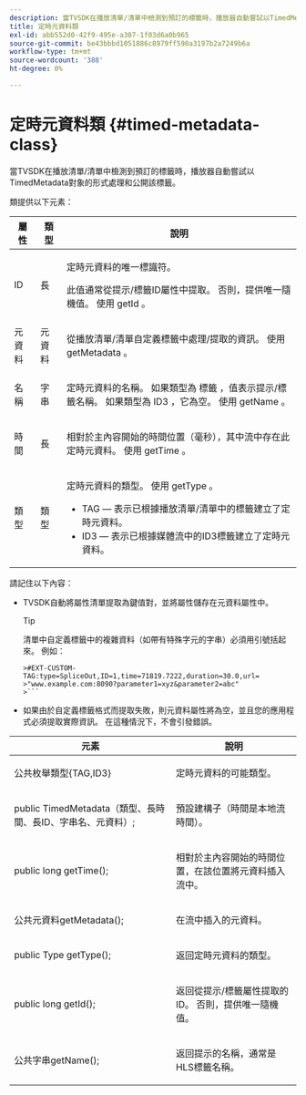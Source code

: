 ```yaml
---
description: 當TVSDK在播放清單/清單中檢測到預訂的標籤時，播放器自動嘗試以TimedMetadata對象的形式處理和公開該標籤。
title: 定時元資料類
exl-id: abb552d0-42f9-495e-a307-1f03d6a0b965
source-git-commit: be43bbbd1051886c8979ff590a3197b2a7249b6a
workflow-type: tm+mt
source-wordcount: '388'
ht-degree: 0%

---
```


# 定時元資料類 {#timed-metadata-class}

當TVSDK在播放清單/清單中檢測到預訂的標籤時，播放器自動嘗試以TimedMetadata對象的形式處理和公開該標籤。

類提供以下元素：

<table id="table_FFC56AC5B1E04DA99C9309C0223ABA90"> 
 <thead> 
  <tr> 
   <th colname="col1" class="entry"><b> 屬性 </b></th> 
   <th colname="col02" class="entry"> <b> 類型 </b></th> 
   <th colname="col2" class="entry"> <b> 說明 </b> </th> 
  </tr> 
 </thead>
 <tbody> 
  <tr> 
   <td colname="col1"> <span class="codeph"> ID </span> </td> 
   <td colname="col02"> 長 </td> 
   <td colname="col2"> <p>定時元資料的唯一標識符。 </p> <p>此值通常從提示/標籤ID屬性中提取。 否則，提供唯一隨機值。 使用 <span class="codeph"> getId </span>。 </p> </td> 
  </tr> 
  <tr> 
   <td colname="col1"> <span class="codeph"> 元資料 </span> </td> 
   <td colname="col02"> 元資料 </td> 
   <td colname="col2"> <p>從播放清單/清單自定義標籤中處理/提取的資訊。 使用 <span class="codeph"> getMetadata </span>。 </p> </td> 
  </tr> 
  <tr> 
   <td colname="col1"> <span class="codeph"> 名稱 </span> </td> 
   <td colname="col02"> 字串 </td> 
   <td colname="col2"> <p>定時元資料的名稱。 如果類型為 <span class="codeph"> 標籤 </span>，值表示提示/標籤名稱。 如果類型為 <span class="codeph"> ID3 </span>，它為空。 使用 <span class="codeph"> getName </span>。 </p> </td> 
  </tr> 
  <tr> 
   <td colname="col1"> <span class="codeph"> 時間 </span> </td> 
   <td colname="col02"> 長 </td> 
   <td colname="col2"> <p>相對於主內容開始的時間位置（毫秒），其中流中存在此定時元資料。 使用 <span class="codeph"> getTime </span>。 </p> </td> 
  </tr> 
  <tr> 
   <td colname="col1"> <span class="codeph"> 類型 </span> </td> 
   <td colname="col02"> 類型 </td> 
   <td colname="col2"> <p>定時元資料的類型。 使用 <span class="codeph"> getType </span>。 
     <ul id="ul_70FBFB33E9F846D8B38592560CCE9560"> 
      <li id="li_739D30561BFB4D9B97DF212E4880BA2C">TAG — 表示已根據播放清單/清單中的標籤建立了定時元資料。 </li> 
      <li id="li_E785E1DEF1CC4D9DBE7764E5D05EFAFC">ID3 — 表示已根據媒體流中的ID3標籤建立了定時元資料。 </li> 
     </ul> </p> </td> 
  </tr> 
 </tbody> 
</table>

<!--<a id="section_737CC47997F74F80A3C5C6171ADE120E"></a>-->

請記住以下內容：

* TVSDK自動將屬性清單提取為鍵值對，並將屬性儲存在元資料屬性中。

   >[!TIP]
   >
   >清單中自定義標籤中的複雜資料（如帶有特殊字元的字串）必須用引號括起來。 例如：
   >
   >
   ```
   >#EXT-CUSTOM-TAG:type=SpliceOut,ID=1,time=71819.7222,duration=30.0,url= 
   >"www.example.com:8090?parameter1=xyz&parameter2=abc"
   >```

* 如果由於自定義標籤格式而提取失敗，則元資料屬性將為空，並且您的應用程式必須提取實際資訊。 在這種情況下，不會引發錯誤。

<table id="table_1BAE98BF23F641A3A5709EBE37B327F6"> 
 <thead> 
  <tr> 
   <th colname="col1" class="entry"> <b>元素 </b></th> 
   <th colname="col2" class="entry"> <b>說明</b></th> 
  </tr> 
 </thead>
 <tbody> 
  <tr> 
   <td colname="col1"> <span class="codeph"> 公共枚舉類型{TAG,ID3} </span> </td> 
   <td colname="col2"> <p>定時元資料的可能類型。 </p> </td> 
  </tr> 
  <tr> 
   <td colname="col1"> <span class="codeph"> public TimedMetadata（類型、長時間、長ID、字串名、元資料）; </span> </td> 
   <td colname="col2"> <p>預設建構子（時間是本地流時間）。 </p> </td> 
  </tr> 
  <tr> 
   <td colname="col1"> <span class="codeph"> public long getTime(); </span> </td> 
   <td colname="col2"> <p>相對於主內容開始的時間位置，在該位置將元資料插入流中。 </p> </td> 
  </tr> 
  <tr> 
   <td colname="col1"> <span class="codeph"> 公共元資料getMetadata(); </span> </td> 
   <td colname="col2"> <p>在流中插入的元資料。 </p> </td> 
  </tr> 
  <tr> 
   <td colname="col1"> <span class="codeph"> public Type getType(); </span> </td> 
   <td colname="col2"> <p>返回定時元資料的類型。 </p> </td> 
  </tr> 
  <tr> 
   <td colname="col1"> <span class="codeph"> public long getId(); </span> </td> 
   <td colname="col2"> <p>返回從提示/標籤屬性提取的ID。 否則，提供唯一隨機值。 </p> </td> 
  </tr> 
  <tr> 
   <td colname="col1"> <span class="codeph"> 公共字串getName(); </span> </td> 
   <td colname="col2"> <p>返回提示的名稱，通常是HLS標籤名稱。 </p> </td> 
  </tr> 
 </tbody> 
</table>
